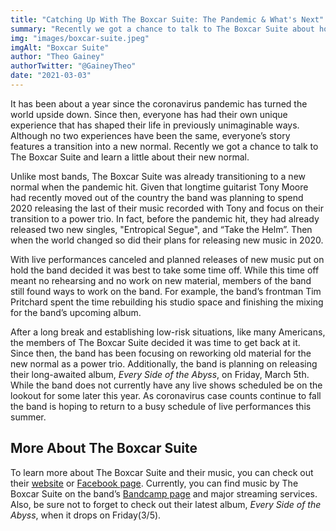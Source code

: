 ```yaml
---
title: "Catching Up With The Boxcar Suite: The Pandemic & What's Next"
summary: "Recently we got a chance to talk to The Boxcar Suite about how the pandemic has affected the band."
img: "images/boxcar-suite.jpeg"
imgAlt: "Boxcar Suite"
author: "Theo Gainey"
authorTwitter: "@GaineyTheo"
date: "2021-03-03"
---
```

It has been about a year since the coronavirus pandemic has turned the world upside down. Since then, everyone has had their own unique experience that has shaped their life in previously unimaginable ways. Although no two experiences have been the same, everyone’s story features a transition into a new normal. Recently we got a chance to talk to The Boxcar Suite and learn a little about their new normal.

Unlike most bands, The Boxcar Suite was already transitioning to a new normal when the pandemic hit. Given that longtime guitarist Tony Moore had recently moved out of the country the band was planning to spend 2020 releasing the last of their music recorded with Tony and focus on their transition to a power trio. In fact, before the pandemic hit, they had already released two new singles, "Entropical Segue", and “Take the Helm”. Then when the world changed so did their plans for releasing new music in 2020.

With live performances canceled and planned releases of new music put on hold the band decided it was best to take some time off. While this time off meant no rehearsing and no work on new material, members of the band still found ways to work on the band. For example, the band’s frontman Tim Pritchard spent the time rebuilding his studio space and finishing the mixing for the band’s upcoming album.

After a long break and establishing low-risk situations, like many Americans, the members of The Boxcar Suite decided it was time to get back at it.  Since then, the band has been focusing on reworking old material for the new normal as a power trio. Additionally, the band is planning on releasing their long-awaited album, *Every Side of the Abyss*, on Friday, March 5th. While the band does not currently have any live shows scheduled be on the lookout for some later this year. As coronavirus case counts continue to fall the band is hoping to return to a busy schedule of live performances this summer.

## More About The Boxcar Suite

To learn more about The Boxcar Suite and their music, you can check out their [website](https://www.theboxcarsuite.com/) or [Facebook page](https://www.facebook.com/theboxcarsuite). Currently, you can find music by The Boxcar Suite on the band’s [Bandcamp page](https://theboxcarsuite.bandcamp.com/) and major streaming services. Also, be sure not to forget to check out their latest album, *Every Side of the Abyss*, when it drops on Friday(3/5).
